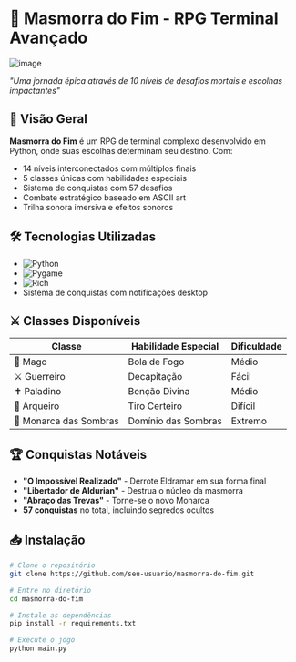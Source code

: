 # 🏰 Masmorra do Fim - RPG Terminal Avançado

![image](https://github.com/user-attachments/assets/81ad4ed0-d035-43f6-8e2b-0141c829d958)

*"Uma jornada épica através de 10 níveis de desafios mortais e escolhas impactantes"*

## 📜 Visão Geral
**Masmorra do Fim** é um RPG de terminal complexo desenvolvido em Python, onde suas escolhas determinam seu destino. Com:
- 14 níveis interconectados com múltiplos finais
- 5 classes únicas com habilidades especiais
- Sistema de conquistas com 57 desafios
- Combate estratégico baseado em ASCII art
- Trilha sonora imersiva e efeitos sonoros

## 🛠️ Tecnologias Utilizadas
- ![Python](https://img.shields.io/badge/Python-3.10+-yellow?logo=python)
- ![Pygame](https://img.shields.io/badge/Pygame-2.0+-blue?logo=pygame)
- ![Rich](https://img.shields.io/badge/Rich_Terminal-13.0+-orange)
- Sistema de conquistas com notificações desktop

## ⚔️ Classes Disponíveis
| Classe          | Habilidade Especial   | Dificuldade |
|-----------------|-----------------------|-------------|
| 🔮 Mago        | Bola de Fogo          | Médio       |
| ⚔️ Guerreiro  | Decapitação           | Fácil       |
| ✝️ Paladino   | Benção Divina         | Médio       |
| 🏹 Arqueiro   | Tiro Certeiro         | Difícil     |
| 👑 Monarca das Sombras | Domínio das Sombras | Extremo    |

## 🏆 Conquistas Notáveis
- **"O Impossível Realizado"** - Derrote Eldramar em sua forma final
- **"Libertador de Aldurian"** - Destrua o núcleo da masmorra
- **"Abraço das Trevas"** - Torne-se o novo Monarca
- **57 conquistas** no total, incluindo segredos ocultos

## 📥 Instalação
```bash
# Clone o repositório
git clone https://github.com/seu-usuario/masmorra-do-fim.git

# Entre no diretório
cd masmorra-do-fim

# Instale as dependências
pip install -r requirements.txt

# Execute o jogo
python main.py
